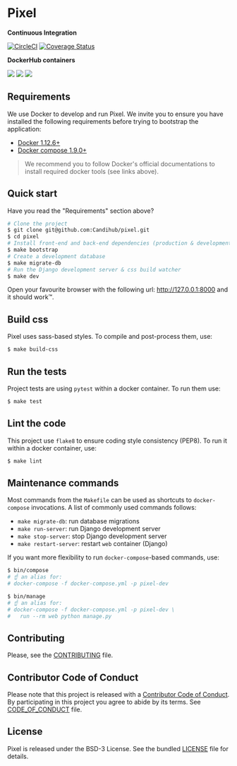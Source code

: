 # Pixel

**Continuous Integration**

[![CircleCI](https://circleci.com/gh/Candihub/pixel.svg?style=svg)](https://circleci.com/gh/Candihub/pixel)
[![Coverage Status](https://coveralls.io/repos/github/Candihub/pixel/badge.svg)](https://coveralls.io/github/Candihub/pixel)

**DockerHub containers**

[![](https://images.microbadger.com/badges/version/candihub/pixel.svg)](https://microbadger.com/images/candihub/pixel "Get your own version badge on microbadger.com")
[![](https://images.microbadger.com/badges/commit/candihub/pixel.svg)](https://microbadger.com/images/candihub/pixel "Get your own commit badge on microbadger.com")
[![](https://images.microbadger.com/badges/image/candihub/pixel.svg)](https://microbadger.com/images/candihub/pixel "Get your own image badge on microbadger.com")

## Requirements

We use Docker to develop and run Pixel. We invite you to ensure you have
installed the following requirements before trying to bootstrap the application:

* [Docker 1.12.6+](https://docs.docker.com/engine/installation/)
* [Docker compose 1.9.0+](https://docs.docker.com/compose/install/)

> We recommend you to follow Docker's official documentations to install
required docker tools (see links above).

## Quick start

Have you read the "Requirements" section above?

```bash
# Clone the project
$ git clone git@github.com:Candihub/pixel.git
$ cd pixel
# Install front-end and back-end dependencies (production & development)
$ make bootstrap
# Create a development database
$ make migrate-db
# Run the Django development server & css build watcher
$ make dev
```

Open your favourite browser with the following url: http://127.0.0.1:8000 and it
should work™.

## Build css

Pixel uses sass-based styles. To compile and post-process them, use:

```bash
$ make build-css
```

## Run the tests

Project tests are using `pytest` within a docker container. To run them use:

```bash
$ make test
```

## Lint the code

This project use `flake8` to ensure coding style consistency (PEP8). To run it
within a docker container, use:

```bash
$ make lint
```

## Maintenance commands

Most commands from the `Makefile` can be used as shortcuts to `docker-compose`
invocations. A list of commonly used commands follows:

* `make migrate-db`: run database migrations
* `make run-server`: run Django development server
* `make stop-server`: stop Django development server
* `make restart-server`: restart `web` container (Django)

If you want more flexibility to run `docker-compose`-based commands, use:

```bash
$ bin/compose
# ☝️ an alias for:
# docker-compose -f docker-compose.yml -p pixel-dev

$ bin/manage
# ☝️ an alias for:
# docker-compose -f docker-compose.yml -p pixel-dev \
#   run --rm web python manage.py
```

## Contributing

Please, see the [CONTRIBUTING](CONTRIBUTING.md) file.

## Contributor Code of Conduct

Please note that this project is released with a [Contributor Code of
Conduct](http://contributor-covenant.org/). By participating in this project you
agree to abide by its terms. See [CODE_OF_CONDUCT](CODE_OF_CONDUCT.md) file.

## License

Pixel is released under the BSD-3 License. See the bundled [LICENSE](LICENSE)
file for details.
